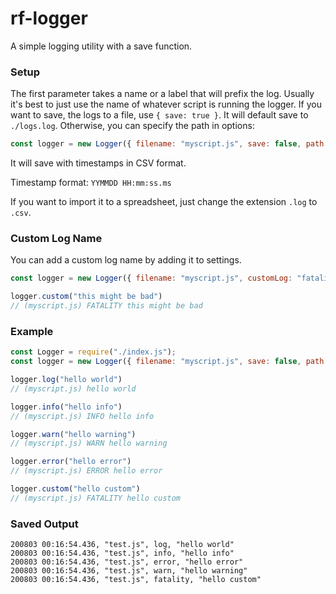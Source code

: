 # rf-logger

A simple logging utility with a save function.

### Setup
The first parameter takes a name or a label that will prefix the log.  Usually it's best to just use the name of whatever script is running the logger.
If you want to save, the logs to a file, use `{ save: true }`.
It will default save to `./logs.log`.
Otherwise, you can specify the path in options:
```javascript 
const logger = new Logger({ filename: "myscript.js", save: false, path: "./logs.log" });
```
It will save with timestamps in CSV format.

Timestamp format: `YYMMDD HH:mm:ss.ms`

If you want to import it to a spreadsheet, just change the extension `.log` to `.csv`.

### Custom Log Name
You can add a custom log name by adding it to settings. 
```javascript 
const logger = new Logger({ filename: "myscript.js", customLog: "fatality"});

logger.custom("this might be bad")
// (myscript.js) FATALITY this might be bad
```

### Example
```javascript
const Logger = require("./index.js");
const logger = new Logger({ filename: "myscript.js", save: false, path: "./logs.log", customLog: "fatality" });

logger.log("hello world")
// (myscript.js) hello world 

logger.info("hello info")
// (myscript.js) INFO hello info

logger.warn("hello warning")
// (myscript.js) WARN hello warning

logger.error("hello error")
// (myscript.js) ERROR hello error

logger.custom("hello custom")
// (myscript.js) FATALITY hello custom
```

### Saved Output
```
200803 00:16:54.436, "test.js", log, "hello world"
200803 00:16:54.436, "test.js", info, "hello info"
200803 00:16:54.436, "test.js", error, "hello error"
200803 00:16:54.436, "test.js", warn, "hello warning"
200803 00:16:54.436, "test.js", fatality, "hello custom"
```
 
